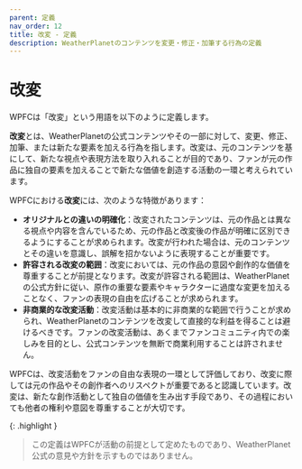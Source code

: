 ```yaml
---
parent: 定義
nav_order: 12
title: 改変 - 定義
description: WeatherPlanetのコンテンツを変更・修正・加筆する行為の定義
---
```


# 改変

WPFCは「改変」という用語を以下のように定義します。

**改変**とは、WeatherPlanetの公式コンテンツやその一部に対して、変更、修正、加筆、または新たな要素を加える行為を指します。改変は、元のコンテンツを基にして、新たな視点や表現方法を取り入れることが目的であり、ファンが元の作品に独自の要素を加えることで新たな価値を創造する活動の一環と考えられています。

WPFCにおける**改変**には、次のような特徴があります：

- **オリジナルとの違いの明確化**：改変されたコンテンツは、元の作品とは異なる視点や内容を含んでいるため、元の作品と改変後の作品が明確に区別できるようにすることが求められます。改変が行われた場合は、元のコンテンツとその違いを意識し、誤解を招かないように表現することが重要です。
- **許容される改変の範囲**：改変においては、元の作品の意図や創作的な価値を尊重することが前提となります。改変が許容される範囲は、WeatherPlanetの公式方針に従い、原作の重要な要素やキャラクターに過度な変更を加えることなく、ファンの表現の自由を広げることが求められます。
- **非商業的な改変活動**：改変活動は基本的に非商業的な範囲で行うことが求められ、WeatherPlanetのコンテンツを改変して直接的な利益を得ることは避けるべきです。ファンの改変活動は、あくまでファンコミュニティ内での楽しみを目的とし、公式コンテンツを無断で商業利用することは許されません。

WPFCは、改変活動をファンの自由な表現の一環として評価しており、改変に際しては元の作品やその創作者へのリスペクトが重要であると認識しています。改変は、新たな創作活動として独自の価値を生み出す手段であり、その過程においても他者の権利や意図を尊重することが大切です。

{: .highlight }
> この定義はWPFCが活動の前提として定めたものであり、WeatherPlanet公式の意見や方針を示すものではありません。

